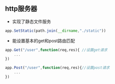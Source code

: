 ## http服务器
* 实现了静态文件服务
```javascript
app.SetStatic(path.join(__dirname,"./static"))
```
* 能设置基本的get和post路由匹配
```javascript
app.Get("/user",function(req,res){ //设置get请求
    ...
})

app.Post("/user",function(req,res){//设置post请求
    ...
})
```
